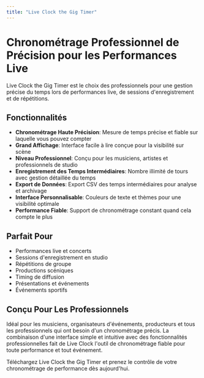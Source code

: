 ```yaml
---
title: "Live Clock the Gig Timer"
---
```


# Chronométrage Professionnel de Précision pour les Performances Live

Live Clock the Gig Timer est le choix des professionnels pour une gestion précise du temps lors de performances live, de sessions d'enregistrement et de répétitions.

## Fonctionnalités

- **Chronométrage Haute Précision**: Mesure de temps précise et fiable sur laquelle vous pouvez compter
- **Grand Affichage**: Interface facile à lire conçue pour la visibilité sur scène
- **Niveau Professionnel**: Conçu pour les musiciens, artistes et professionnels de studio
- **Enregistrement des Temps Intermédiaires**: Nombre illimité de tours avec gestion détaillée du temps
- **Export de Données**: Export CSV des temps intermédiaires pour analyse et archivage
- **Interface Personnalisable**: Couleurs de texte et thèmes pour une visibilité optimale
- **Performance Fiable**: Support de chronométrage constant quand cela compte le plus

## Parfait Pour

- Performances live et concerts
- Sessions d'enregistrement en studio
- Répétitions de groupe
- Productions scéniques
- Timing de diffusion
- Présentations et événements
- Événements sportifs

## Conçu Pour Les Professionnels

Idéal pour les musiciens, organisateurs d'événements, producteurs et tous les professionnels qui ont besoin d'un chronométrage précis. La combinaison d'une interface simple et intuitive avec des fonctionnalités professionnelles fait de Live Clock l'outil de chronométrage fiable pour toute performance et tout événement.

Téléchargez Live Clock the Gig Timer et prenez le contrôle de votre chronométrage de performance dès aujourd'hui.